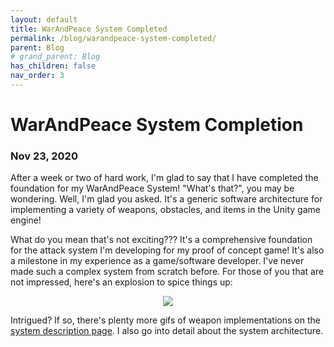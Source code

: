 ```yaml
---
layout: default
title: WarAndPeace System Completed
permalink: /blog/warandpeace-system-completed/
parent: Blog
# grand_parent: Blog
has_children: false
nav_order: 3
---
```


# WarAndPeace System Completion
### Nov 23, 2020

After a week or two of hard work, I'm glad to say that I have completed the foundation for my WarAndPeace System! 
"What's that?", you may be wondering. Well, I'm glad you asked.
It's a generic software architecture for implementing a variety of weapons, obstacles, and items in the Unity game engine!

What do you mean that's not exciting???
It's a comprehensive foundation for the attack system I'm developing for my proof of concept game!
It's also a milestone in my experience as a game/software developer.
I've never made such a complex system from scratch before.
For those of you that are not impressed, here's an explosion to spice things up:

<p align="center">
    <img src="https://media.giphy.com/media/b4KxdrSaZhBaeRuAHS/giphy.gif" />
</p>

Intrigued? If so, there's plenty more gifs of weapon implementations on the [system description page](sirpaulmcd.com/projects/elite-gardening-squad/warandpeace-system). 
I also go into detail about the system architecture. 